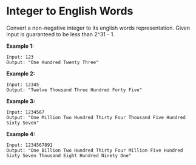 # Integer to English Words

Convert a non-negative integer to its english words representation. Given input is guaranteed to be less than 2^31 - 1.

__Example 1:__

```pseudo
Input: 123
Output: "One Hundred Twenty Three"
```

__Example 2:__

```pseudo
Input: 12345
Output: "Twelve Thousand Three Hundred Forty Five"
```

__Example 3:__

```pseudo
Input: 1234567
Output: "One Million Two Hundred Thirty Four Thousand Five Hundred Sixty Seven"
```

__Example 4:__

```pseudo
Input: 1234567891
Output: "One Billion Two Hundred Thirty Four Million Five Hundred Sixty Seven Thousand Eight Hundred Ninety One"
```
